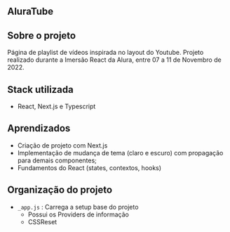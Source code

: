 ## AluraTube

## Sobre o projeto
Página de playlist de vídeos inspirada no layout do Youtube. Projeto realizado durante a Imersão React da Alura, entre 07 a 11 de Novembro de 2022.

## Stack utilizada
- React, Next.js e Typescript
## Aprendizados
- Criação de projeto com Next.js
- Implementação de mudança de tema (claro e escuro) com propagação para demais componentes;
- Fundamentos do React (states, contextos, hooks)
## Organização do projeto
- `_app.js` : Carrega a setup base do projeto
  - Possui os Providers de informação
  - CSSReset
